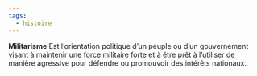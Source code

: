 ```yaml
---
tags:
  - histoire
---
```

**Militarisme**
Est l’orientation politique d’un peuple ou d’un gouvernement visant à maintenir une force militaire forte et à être prêt à l’utiliser de manière agressive pour défendre ou promouvoir des intérêts nationaux.
